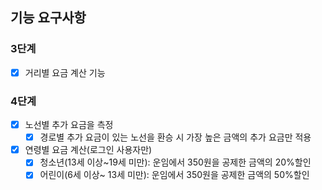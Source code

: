 ## 기능 요구사항
### 3단계
- [x] 거리별 요금 계산 기능
### 4단계
- [x] 노선별 추가 요금을 측정
    - [x] 경로별 추가 요금이 있는 노선을 환승 시 가장 높은 금액의 추가 요금만 적용
- [x] 연령별 요금 계산(로그인 사용자만)
  - [x] 청소년(13세 이상~19세 미만): 운임에서 350원을 공제한 금액의 20%할인
  - [x] 어린이(6세 이상~ 13세 미만): 운임에서 350원을 공제한 금액의 50%할인
